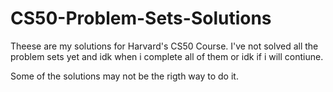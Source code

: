 # CS50-Problem-Sets-Solutions

Theese are my solutions for Harvard's CS50 Course. I've not solved all the problem sets yet and idk when i complete all of them or idk if i will contiune.      

Some of the solutions may not be the rigth way to do it.  
